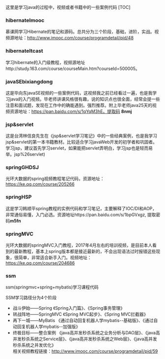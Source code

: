 这里是学习java的过程中，视频或者书籍中的一些案例代码
[TOC]
### hibernateImooc
慕课网学习Hibernate的笔记和源码。总共分为三个阶段，基础，进阶，实战。视频源地址：http://www.imooc.com/course/programdetail/pid/48

### hibernateItcast
学习hibernate的入门级教程，视频源地址http://study.163.com/course/courseMain.htm?courseId=500005。

### javaSEbixiangdong
这是毕向东javaSE视频的一些案例代码，这视频我之前已经看过一遍，也是我学习java的入门视频。毕老师讲课风格很有趣，说的知识点也很全面，经常会提一些注意和面试题，发现在工作中的确能遇到。强烈推荐。附上毕老师java25天的视频资源地址：https://pan.baidu.com/s/1qYqM3hE。提取码 **8nmj**

### jsp&servlet
这是台湾林信良先生在《jsp&servlet学习笔记》中的一些经典案例，也是我学习jsp&servlet的第一本书籍教材。比较适合学习javaWeb开发的初学者和巩固者。学习jsp，建议首先学习servlet，如果能把servlet弄明白，学习jsp也是轻而易举。jsp%26servlet)

### springGHDSJ
光环大数据的spring视频教程笔记代码，资源地址：https://ke.qq.com/course/205266


### springHSP
这是学习韩顺平spring教程的实例代码和学习笔记，主要解释了IOC/DI和AOP，非常通俗易懂，入门必选。资源地址https://pan.baidu.com/s/1bpGVxgz, 提取密码**m5fn**


### springMVC
光环大数据的springMVC入门教程，2017年4月左右的培训视频，是目前本人看到的最新教程，基本上spring版本都是接近最新的，不会出现语法过时报错这些现象，很简单，非常适合新手入门。视频地址：https://ke.qq.com/course/204686 


### ssm
ssm(springmvc+spring+mybatis)学习课程代码  

SSM学习路径分为4个阶段 

* 战斗伊始——Spring 《Spring入门篇》、《Spring事务管理》
* 转战阵地——SpringMVC 《Spring MVC起步》、《Spring MVC拦截器》
* 再下一城——MyBatis 《通过自动回复机器人学mybatis--基础版》、《通过自动回复机器人学mybatis--加强版》
* 终极目标——整合案例 《java高并发秒杀系统之业务分析与DAO层》、《java高并发秒杀系统之Service层》、《java高并发秒杀系统之Web层》、《java高并发秒杀系统之并发优化》  
相关视频教程链接：http://www.imooc.com/course/programdetail/pid/59